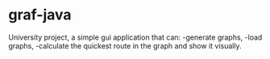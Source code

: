 # graf-java

University project, a simple gui application that can:
-generate graphs,
-load graphs,
-calculate the quickest route in the graph and show it visually.
